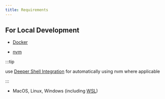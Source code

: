 ```yaml
---
title: Requirements
---
```


## For Local Development

-   [Docker](https://www.docker.com/products/docker-desktop)

-   [nvm](https://github.com/nvm-sh/nvm#installing-and-updating)

:::tip

use [Deeper Shell Integration](https://github.com/nvm-sh/nvm#deeper-shell-integration) for automatically using nvm where applicable

:::

-   MacOS, Linux, Windows (including [WSL](https://docs.microsoft.com/en-us/windows/wsl/install))
